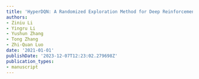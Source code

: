 ```yaml
---
title: 'HyperDQN: A Randomized Exploration Method for Deep Reinforcement Learning'
authors:
- Ziniu Li
- Yingru Li
- Yushun Zhang
- Tong Zhang
- Zhi-Quan Luo
date: '2021-01-01'
publishDate: '2023-12-07T12:23:02.279698Z'
publication_types:
- manuscript
---
```


